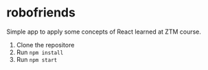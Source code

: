 # robofriends
Simple app to apply some concepts of React learned at ZTM course.

1. Clone the repositore
2. Run `npm install`
3. Run `npm start`
